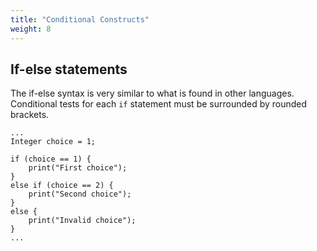 ```yaml
---
title: "Conditional Constructs"
weight: 8
---
```


## If-else statements

The if-else syntax is very similar to what is found in other languages. Conditional tests for each `if` statement must be surrounded by rounded brackets.

```zonkey
...
Integer choice = 1;

if (choice == 1) {
	print("First choice");
}
else if (choice == 2) {
	print("Second choice");
}
else {
	print("Invalid choice");
}
...
```
